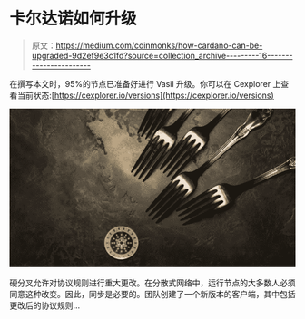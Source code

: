 # 卡尔达诺如何升级

> 原文：<https://medium.com/coinmonks/how-cardano-can-be-upgraded-9d2ef9e3c1fd?source=collection_archive---------16----------------------->

在撰写本文时，95%的节点已准备好进行 Vasil 升级。你可以在 Cexplorer 上查看当前状态:[https://cexplorer.io/versions](https://cexplorer.io/versions)

![](img/63180ac1b5dab7022e789382dee13171.png)

硬分叉允许对协议规则进行重大更改。在分散式网络中，运行节点的大多数人必须同意这种改变。因此，同步是必要的。团队创建了一个新版本的客户端，其中包括更改后的协议规则…